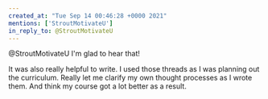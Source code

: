 ```yaml
---
created_at: "Tue Sep 14 00:46:28 +0000 2021"
mentions: ['StroutMotivateU']
in_reply_to: @StroutMotivateU
---
```


@StroutMotivateU I'm glad to hear that!

It was also really helpful to write. I used those threads as I was planning out the curriculum. Really let me clarify my own thought processes as I wrote them. And think my course got a lot better as a result.